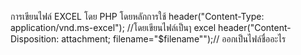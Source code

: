 
การเขียนไฟล์ EXCEL โดย PHP
โดยหลักการใช้
    header("Content-Type: application/vnd.ms-excel"); //โดยเขียนไฟล์เป็นๅ excel
    header("Content-Disposition: attachment; filename=\"$filename\"");// ออกเป็นไฟล์ชื่ออะไร
